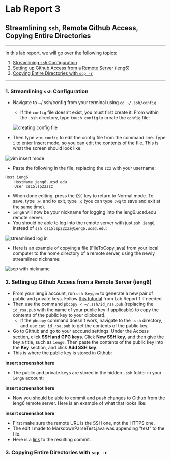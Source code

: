 # Lab Report 3
## Streamlining `ssh`, Remote Github Access, Copying Entire Directories
--- 
In this lab report, we will go over the following topics:
1. [Streamlining `ssh` Configuration](#part1)
2. [Setting up Github Access from a Remote Server (ieng6)](#part2)
3. [Copying Entire Directories with `scp -r`](#part3)

---
### 1. Streamlining `ssh` Configuration<a name="part1"></a>
* Navigate to ~/.ssh/config from your terminal using `cd ~/.ssh/config`.
    * If the `config` file doesn't exist, you must first create it. From within the `.ssh` directory, type `touch config` to create the `config` file:

    ![creating config file](https://user-images.githubusercontent.com/103291789/167241506-03ddbc02-8b8b-45c3-8c0c-dbfc24edba85.jpeg)

* Then type `vim config` to edit the config file from the command line. Type `i` to enter Insert mode, so you can edit the contents of the file. This is what the screen should look like:

![vim insert mode](https://user-images.githubusercontent.com/103291789/167241551-dd932f35-c9fd-4ce4-8e89-a414e958a181.jpeg)

* Paste the following in the file, replacing the `zzz` with your username:
```
Host ieng6
    HostName ieng6.ucsd.edu
    User cs15lsp22zzz
```

* When done editing, press the `ESC` key to return to Normal mode. To save, type `:w`, and to exit, type `:q` (you can type `:wq` to save and exit at the same time). 
* `ieng6` will now be your nickname for logging into the ieng6.ucsd.edu remote server.
* You should be able to log into the remote server with just `ssh ieng6`, instead of `ssh cs15lsp22zzz@ieng6.ucsd.edu`:

![streamlined log in](https://user-images.githubusercontent.com/103291789/167241587-19c819be-b8ac-4052-9ce4-6b46cca957b7.jpeg)

* Here is an example of copying a file (FileToCopy.java) from your local computer to the home directory of a remote server, using the newly streamlined nickname:

![scp with nickname](https://user-images.githubusercontent.com/103291789/167241598-67e3b831-57d0-4344-b0e1-c59949ee1b02.jpeg)

### 2. Setting up Github Access from a Remote Server (ieng6)<a name="part2"></a>
* From your ieng6 account, run `ssh keygen` to generate a new pair of public and private keys. Follow [this tutorial](https://isabelwang30.github.io/cse15l-lab-reports/lab-report-1-week-2.html#part5) from Lab Report 1 if needed.
* Then use the command `pbcopy < ~/.ssh/id_rsa.pub` (replacing the `id_rsa.pub` with the name of your public key if applicable) to copy the contents of the public key to your clipboard.
    * If the `pbcopy` command doesn't work, navigate to the `.ssh` directory, and use `cat id_rsa.pub` to get the contents of the public key.
* Go to Github and go to your accound settings. Under the Access section, click **SSH and GPG keys**. Click **New SSH key**, and then give the key a title, such as `ieng6`. Then paste the contents of the public key into the **Key** section, and click **Add SSH key**. 
* This is where the public key is stored in Github:

**insert screenshot here**

* The public and private keys are stored in the hidden `.ssh` folder in your `ieng6` account:

**insert screenshot here**

* Now you should be able to commit and push changes to Github from the ieng6 remote server. Here is an example of what that looks like:

**insert screenshot here**

* First make sure the remote URL is the SSH one, not the HTTPS one.
* The edit I made to MarkdownParseTest.java was appending "test" to the file.
* Here is a [link](https://github.com/isabelwang30/markdown-parser/commit/512164731c6fe532a85d3e1a9908852129daddeb) to the resulting commit.

### 3. Copying Entire Directories with `scp -r`<a name="part3"></a>
